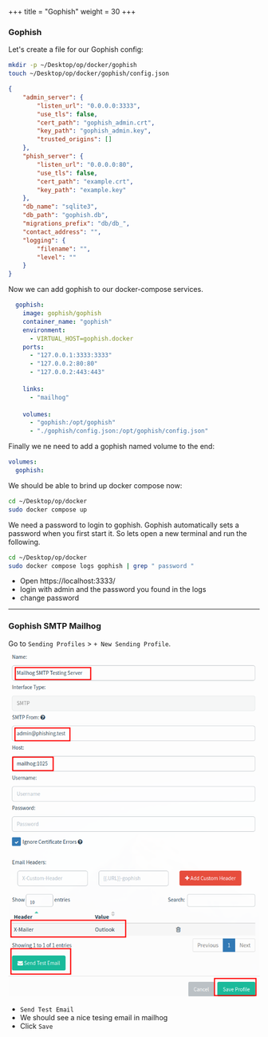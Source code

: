 +++
title = "Gophish"
weight = 30
+++

### Gophish

Let's create a file for our Gophish config:

```bash
mkdir -p ~/Desktop/op/docker/gophish
touch ~/Desktop/op/docker/gophish/config.json
```

```json
{
	"admin_server": {
		"listen_url": "0.0.0.0:3333",
		"use_tls": false,
		"cert_path": "gophish_admin.crt",
		"key_path": "gophish_admin.key",
		"trusted_origins": []
	},
	"phish_server": {
		"listen_url": "0.0.0.0:80",
		"use_tls": false,
		"cert_path": "example.crt",
		"key_path": "example.key"
	},
	"db_name": "sqlite3",
	"db_path": "gophish.db",
	"migrations_prefix": "db/db_",
	"contact_address": "",
	"logging": {
		"filename": "",
		"level": ""
	}
}
```

Now we can add gophish to our docker-compose services. 

```yml
  gophish:
    image: gophish/gophish
    container_name: "gophish"
    environment:
      - VIRTUAL_HOST=gophish.docker
    ports:
      - "127.0.0.1:3333:3333"
      - "127.0.0.2:80:80"
      - "127.0.0.2:443:443"

    links:
      - "mailhog"

    volumes:
      - "gophish:/opt/gophish"
      - "./gophish/config.json:/opt/gophish/config.json"
```

Finally we ne need to add a gophish named volume to the end:
```yml
volumes:
  gophish: 
```

We should be able to brind up docker compose now:

```bash
cd ~/Desktop/op/docker
sudo docker compose up
```

We need a password to login to gophish. Gophish automatically sets a password when you first start it. So lets open a new terminal and run the following.

```bash
cd ~/Desktop/op/docker
sudo docker compose logs gophish | grep " password "
```

- Open https://localhost:3333/
- login with admin and the password you found in the logs
- change password

* * *

### Gophish SMTP Mailhog

Go to `Sending Profiles` > `+ New Sending Profile`.

![SMTP Settings](/static/how-to-phishing/gophish-mailhog-smtp.png)

- `Send Test Email`
- We should see a nice tesing email in mailhog
- Click `Save`
